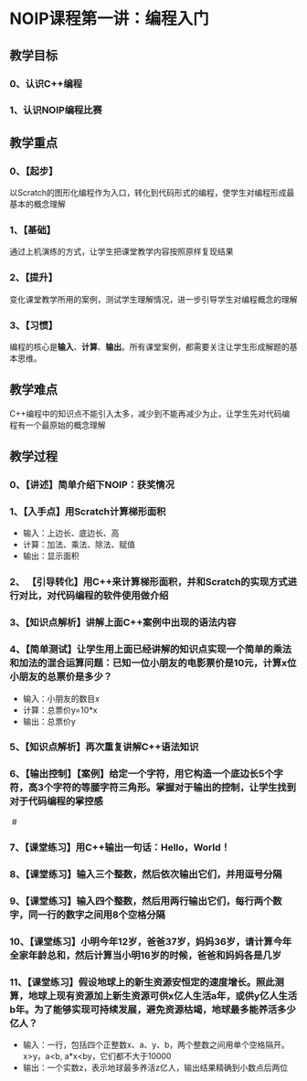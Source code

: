 # NOIP课程第一讲：编程入门



## 教学目标

### 0、认识C++编程

### 1、认识NOIP编程比赛



## 教学重点

### 0、【起步】

以Scratch的图形化编程作为入口，转化到代码形式的编程，使学生对编程形成最基本的概念理解

### 1、【基础】

通过上机演练的方式，让学生把课堂教学内容按照原样复现结果

### 2、【提升】

变化课堂教学所用的案例，测试学生理解情况，进一步引导学生对编程概念的理解

### 3、【习惯】

编程的核心是**输入**、**计算**、**输出**。所有课堂案例，都需要关注让学生形成解题的基本思维。



## 教学难点

C++编程中的知识点不能引入太多，减少到不能再减少为止，让学生先对代码编程有一个最原始的概念理解



## 教学过程

### 0、【讲述】简单介绍下NOIP：获奖情况

### 1、【入手点】用Scratch计算梯形面积

* 输入：上边长、底边长、高
* 计算：加法、乘法、除法、赋值
* 输出：显示面积

### 2、 【引导转化】用C++来计算梯形面积，并和Scratch的实现方式进行对比，对代码编程的软件使用做介绍

### 3、【知识点解析】讲解上面C++案例中出现的语法内容

### 4、【简单测试】让学生用上面已经讲解的知识点实现一个简单的乘法和加法的混合运算问题：已知一位小朋友的电影票价是10元，计算x位小朋友的总票价是多少？

 * 输入：小朋友的数目x
 * 计算：总票价y=10*x
 * 输出：总票价y

### 5、【知识点解析】再次重复讲解C++语法知识

### 6、【输出控制】【案例】给定一个字符，用它构造一个底边长5个字符，高3个字符的等腰字符三角形。掌握对于输出的控制，让学生找到对于代码编程的掌控感

​    #

  ###

#####

### 7、【课堂练习】用C++输出一句话：Hello，World！

### 8、【课堂练习】输入三个整数，然后依次输出它们，并用逗号分隔

### 9、【课堂练习】输入四个整数，然后用两行输出它们，每行两个数字，同一行的数字之间用8个空格分隔

### 10、【课堂练习】小明今年12岁，爸爸37岁，妈妈36岁，请计算今年全家年龄总和，然后计算当小明16岁的时候，爸爸和妈妈各是几岁

### 11、【课堂练习】假设地球上的新生资源安恒定的速度增长。照此测算，地球上现有资源加上新生资源可供x亿人生活a年，或供y亿人生活b年。为了能够实现可持续发展，避免资源枯竭，地球最多能养活多少亿人？

 * 输入：一行，包括四个正整数x、a、y、b，两个整数之间用单个空格隔开。x>y，a<b, a*x<by，它们都不大于10000
 * 输出：一个实数z，表示地球最多养活z亿人，输出结果精确到小数点后两位